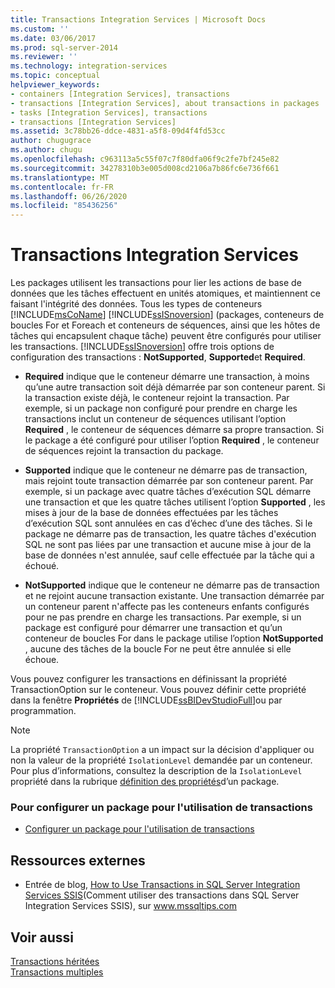 ```yaml
---
title: Transactions Integration Services | Microsoft Docs
ms.custom: ''
ms.date: 03/06/2017
ms.prod: sql-server-2014
ms.reviewer: ''
ms.technology: integration-services
ms.topic: conceptual
helpviewer_keywords:
- containers [Integration Services], transactions
- transactions [Integration Services], about transactions in packages
- tasks [Integration Services], transactions
- transactions [Integration Services]
ms.assetid: 3c78bb26-ddce-4831-a5f8-09d4f4fd53cc
author: chugugrace
ms.author: chugu
ms.openlocfilehash: c963113a5c55f07c7f80dfa06f9c2fe7bf245e82
ms.sourcegitcommit: 34278310b3e005d008cd2106a7b86fc6e736f661
ms.translationtype: MT
ms.contentlocale: fr-FR
ms.lasthandoff: 06/26/2020
ms.locfileid: "85436256"
---
```

# <a name="integration-services-transactions"></a>Transactions Integration Services
  Les packages utilisent les transactions pour lier les actions de base de données que les tâches effectuent en unités atomiques, et maintiennent ce faisant l'intégrité des données. Tous les types de conteneurs [!INCLUDE[msCoName](../includes/msconame-md.md)] [!INCLUDE[ssISnoversion](../includes/ssisnoversion-md.md)] (packages, conteneurs de boucles For et Foreach et conteneurs de séquences, ainsi que les hôtes de tâches qui encapsulent chaque tâche) peuvent être configurés pour utiliser les transactions. [!INCLUDE[ssISnoversion](../includes/ssisnoversion-md.md)] offre trois options de configuration des transactions : **NotSupported**, **Supported**et **Required**.  
  
-   **Required** indique que le conteneur démarre une transaction, à moins qu’une autre transaction soit déjà démarrée par son conteneur parent. Si la transaction existe déjà, le conteneur rejoint la transaction. Par exemple, si un package non configuré pour prendre en charge les transactions inclut un conteneur de séquences utilisant l’option **Required** , le conteneur de séquences démarre sa propre transaction. Si le package a été configuré pour utiliser l’option **Required** , le conteneur de séquences rejoint la transaction du package.  
  
-   **Supported** indique que le conteneur ne démarre pas de transaction, mais rejoint toute transaction démarrée par son conteneur parent. Par exemple, si un package avec quatre tâches d’exécution SQL démarre une transaction et que les quatre tâches utilisent l’option **Supported** , les mises à jour de la base de données effectuées par les tâches d’exécution SQL sont annulées en cas d’échec d’une des tâches. Si le package ne démarre pas de transaction, les quatre tâches d'exécution SQL ne sont pas liées par une transaction et aucune mise à jour de la base de données n'est annulée, sauf celle effectuée par la tâche qui a échoué.  
  
-   **NotSupported** indique que le conteneur ne démarre pas de transaction et ne rejoint aucune transaction existante. Une transaction démarrée par un conteneur parent n'affecte pas les conteneurs enfants configurés pour ne pas prendre en charge les transactions. Par exemple, si un package est configuré pour démarrer une transaction et qu’un conteneur de boucles For dans le package utilise l’option **NotSupported** , aucune des tâches de la boucle For ne peut être annulée si elle échoue.  
  
 Vous pouvez configurer les transactions en définissant la propriété TransactionOption sur le conteneur. Vous pouvez définir cette propriété dans la fenêtre **Propriétés** de [!INCLUDE[ssBIDevStudioFull](../includes/ssbidevstudiofull-md.md)]ou par programmation.  
  
> [!NOTE]  
>  La propriété `TransactionOption` a un impact sur la décision d'appliquer ou non la valeur de la propriété `IsolationLevel` demandée par un conteneur. Pour plus d’informations, consultez la description de la `IsolationLevel` propriété dans la rubrique [définition des propriétés](set-package-properties.md)d’un package.  
  
### <a name="to-configure-a-package-to-use-transactions"></a>Pour configurer un package pour l'utilisation de transactions  
  
-   [Configurer un package pour l'utilisation de transactions](../relational-databases/native-client-ole-db-transactions/transactions.md)  
  
## <a name="external-resources"></a>Ressources externes  
  
-   Entrée de blog, [How to Use Transactions in SQL Server Integration Services SSIS](https://go.microsoft.com/fwlink/?LinkId=157783)(Comment utiliser des transactions dans SQL Server Integration Services SSIS), sur www.mssqltips.com  
  
## <a name="see-also"></a>Voir aussi  
 [Transactions héritées](../../2014/integration-services/inherited-transactions.md)   
 [Transactions multiples](../../2014/integration-services/multiple-transactions.md)  
  
  

